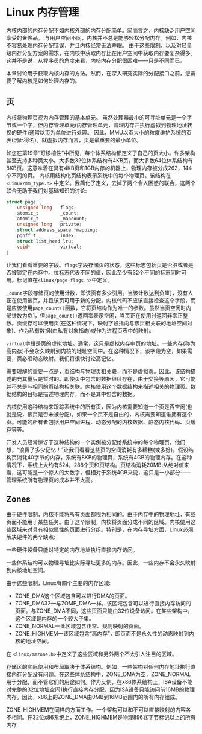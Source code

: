 # Linux 内存管理

内核内部的内存分配不如内核外部的内存分配简单。简而言之，内核缺乏用户空间享受的奢侈品。
与用户空间不同，内核并不总是能够轻松分配内存。例如，内核不容易处理内存分配错误，并且内核经常无法睡眠。
由于这些限制，以及对轻量级内存分配方案的需求，在内核中获取内存比在用户空间中获取内存要复杂得多。这并不是说，从程序员的角度来看，内核内存分配很困难——只是不同而已。

本章讨论用于获取内核内存的方法。然而，在深入研究实际的分配接口之前，您需要了解内核是如何处理内存的。

## 页

内核将物理页视为内存管理的基本单元。
虽然处理器最小的可寻址单元是一个字节或一个字，但内存管理单元(内存管理单元，管理内存并执行虚拟到物理地址转换的硬件)通常以页为单位进行处理。
因此，MMU以页大小的粒度维护系统的页表(因此得名)。就虚拟内存而言，页是最重要的最小单位。

如您在第19章“可移植性”中所见，每个体系结构都定义了自己的页大小。许多架构甚至支持多种页大小。大多数32位体系结构有4KB页，而大多数64位体系结构有8KB页。这意味着在具有4KB页和1GB内存的机器上，物理内存被分成262，144个不同的页。
内核用结构化页结构表示系统中的每个物理页。该结构在 `<Linux/mm_type.h>` 中定义。我简化了定义，去掉了两个令人困惑的联合，这两个联合无助于我们对基础知识的讨论:

```c
struct page {
    unsigned long   flags;
    atomic_t        _count;
    atomic_t        _mapcount;
    unsigned long   private;
    struct address_space *mapping;
    pgoff_t         index;
    struct list_head lru;
    void*           virtual;
}
```

让我们看看重要的字段。`flags`字段存储页的状态。这些标志包括页是否脏或者是否被锁定在内存中。位标志代表不同的值，因此至少有32个不同的标志同时可用。标记值在`<linux/page-flags.h>`中定义。

`_count`字段存储页的使用计数，即该页有多少引用。当该计数达到负1时，没有人正在使用该页，并且该页可用于新的分配。内核代码不应该直接检查这个字段，而是应该使用`page_count()`函数，它将页结构作为唯一的参数。虽然当页空闲时内部计数为负1，但`page_count()`返回零表示空闲，当页正在使用时返回非零正整数。页缓存可以使用页(在这种情况下，映射字段指向与该页相关联的地址空间对象)、作为私有数据(由私有对象指向)或作为进程页表中的映射。

`virtual`字段是页的虚拟地址。通常，这只是虚拟内存中页的地址。一些内存(称为高内存)不会永久映射到内核的地址空间中。在这种情况下，该字段为空，如果需要，页必须动态映射。我们将很快讨论高记忆。

需要理解的重要一点是，页结构与物理页相关联，而不是虚拟页。因此，该结构描述的充其量只是暂时的。即使页中包含的数据继续存在，由于交换等原因，它可能并不总是与相同的页结构相关联。内核使用这个数据结构来描述相关的物理页。数据结构的目标是描述物理内存，而不是其中包含的数据。

内核使用这种结构来跟踪系统中的所有页，因为内核需要知道一个页是否空闲(也就是说，该页是否未被分配)。如果一个页不是自由的，内核需要知道谁拥有这个页。可能的所有者包括用户空间进程、动态分配的内核数据、静态内核代码、页缓存等等。

开发人员经常惊讶于这种结构的一个实例被分配给系统中的每个物理页。他们想，“浪费了多少记忆！”让我们看看这些页的空间消耗有多糟糕(或多好)。假设结构页消耗40字节的内存，系统有8KB的物理页，系统有4GB的物理内存。在这种情况下，系统上大约有524，288个页和页结构。页结构消耗20MB:从绝对值来看，这可能是一个惊人的大数字，但相对于系统4GB来说，这只是一小部分——管理系统所有物理页的成本并不太高。

## Zones

由于硬件限制，内核不能将所有页面都视为相同的。由于内存中的物理地址，有些页面不能用于某些任务。由于这个限制，内核将页面分成不同的区域。内核使用这些区域来对具有相似属性的页面进行分组。特别是，在内存寻址方面，Linux必须解决硬件的两个缺点:

一些硬件设备只能对特定的内存地址执行直接内存访问。

一些体系结构可以物理寻址比实际寻址更多的内存。因此，一些内存不会永久映射到内核地址空间。

由于这些限制，Linux有四个主要的内存区域:

- ZONE_DMA这个区域包含可以进行DMA的页面。
- ZONE_DMA32—与ZOME_DMA一样，该区域包含可以进行直接内存访问的页面。与ZONE_DMA不同，这些页面只能由32位设备访问。在某些架构中，这个区域是内存的一个较大子集。
- ZONE_NORMAL—此区域包含正常、规则映射的页面。
- ZONE_HIGHMEM—该区域包含“高内存”，即页面不是永久性的动态映射到内核的地址空间。

在 `<linux/mmzone.h>`中定义了这些区域和另外两个不太引人注目的区域。

存储区的实际使用和布局取决于体系结构。例如，一些架构对任何内存地址执行直接内存分配没有问题。在这些体系结构中，ZONE_DMA为空，ZONE_NORMAL用于分配，而不管它们的用途如何。作为反例，在x86体系结构上，ISA设备不能对完整的32位地址空间1执行直接内存分配，因为ISA设备只能访问前16MB的物理内存。因此，x86上的ZONE_DMA由0MB到16MB范围内的所有内存组成。

ZONE_HIGHMEM在同样的方面工作。一个架构可以和不可以直接映射的内容各不相同。在32位x86系统上，ZONE_HIGHMEM是物理896兆字节标记以上的所有内存


